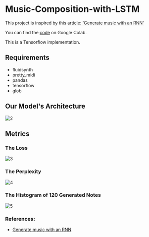 # Music-Composition-with-LSTM
This project is inspired by this [article: 'Generate music with an RNN'](https://www.tensorflow.org/tutorials/audio/music_generation)

You can find the [code](https://colab.research.google.com/drive/1Cg4hS01TPFtRbYKLJ26gioNBUU5rZQYA?usp=sharing) on Google Colab.

This is a Tensorflow implementation.

## Requirements
- fluidsynth
- pretty_midi
- pandas
- tensorflow
- glob

## Our Model's Architecture

![2](https://user-images.githubusercontent.com/29801160/146526262-8a728891-cfbe-4095-bf50-9b9afe21954e.jpg)

## Metrics

### The Loss

![3](https://user-images.githubusercontent.com/29801160/146526364-065f27da-48ad-4952-bdbb-6aed3fafd0cc.jpg)

### The Perplexity

![4](https://user-images.githubusercontent.com/29801160/146526397-03c4cf44-d1b7-49e8-9b0f-585d5fc31648.jpg)

### The Histogram of 120 Generated Notes

![5](https://user-images.githubusercontent.com/29801160/146526602-d7ce425f-04c4-496a-89e0-8f0beae3acd2.jpg)

### References:
- [Generate music with an RNN](https://www.tensorflow.org/tutorials/audio/music_generation)
